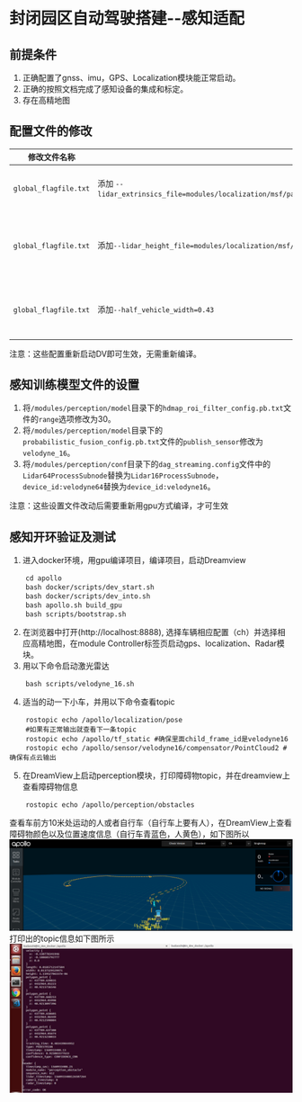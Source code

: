 ﻿# 封闭园区自动驾驶搭建--感知适配
## 前提条件

 1. 正确配置了gnss、imu，GPS、Localization模块能正常启动。
 2. 正确的按照文档完成了感知设备的集成和标定。
 3. 存在高精地图
## 配置文件的修改
|修改文件名称 | 修改内容 | 对应的gflag参数 | 作用 | 
|---|---|---|---|
| `global_flagfile.txt`|添加 `--lidar_extrinsics_file=modules/localization/msf/params/velodyne_params/velodyne16_novatel_extrinsics_example.yaml`| `localization_gflags.cc`：`lidar_extrinsics_file`|定义lidar外参文件 |
|`global_flagfile.txt` |添加`--lidar_height_file=modules/localization/msf/params/velodyne_params/velodyne16_height.yaml` |`localization_gflags.cc`：`lidar_height_file` | 定义lidar到地面高度文件|
|`global_flagfile.txt`  |添加`--half_vehicle_width=0.43` | `config_gflags.cc`：`half_vehicle_width` | 修改车辆的宽度信息|

 注意：这些配置重新启动DV即可生效，无需重新编译。
## 感知训练模型文件的设置
 1. 将`/modules/perception/model`目录下的`hdmap_roi_filter_config.pb.txt`文件的`range`选项修改为30。
 2. 将`/modules/perception/model`目录下的`probabilistic_fusion_config.pb.txt`文件的`publish_sensor`修改为 `velodyne_16`。
 3. 将`/modules/perception/conf`目录下的`dag_streaming.config`文件中的`Lidar64ProcessSubnode`替换为`Lidar16ProcessSubnode`，`device_id:velodyne64`替换为`device_id:velodyne16`。

注意：这些设置文件改动后需要重新用gpu方式编译，才可生效
## 感知开环验证及测试
1. 进入docker环境，用gpu编译项目，编译项目，启动Dreamview 

```
    cd apollo
    bash docker/scripts/dev_start.sh
    bash docker/scripts/dev_into.sh
    bash apollo.sh build_gpu
    bash scripts/bootstrap.sh
```

2. 在浏览器中打开(http://localhost:8888), 选择车辆相应配置（ch）并选择相应高精地图，在module Controller标签页启动gps、localization、Radar模块。
3. 用以下命令启动激光雷达 

```
    bash scripts/velodyne_16.sh
```

4. 适当的动一下小车，并用以下命令查看topic 

```
    rostopic echo /apollo/localization/pose
    #如果有正常输出就查看下一条topic 
    rostopic echo /apollo/tf_static #确保里面child_frame_id是velodyne16
    rostopic echo /apollo/sensor/velodyne16/compensator/PointCloud2 #确保有点云输出
```

5. 在DreamView上启动perception模块，打印障碍物topic，并在dreamview上查看障碍物信息

```
    rostopic echo /apollo/perception/obstacles
```

查看车前方10米处运动的人或者自行车（自行车上要有人），在DreamView上查看障碍物颜色以及位置速度信息（自行车青蓝色，人黄色），如下图所以
![图片](../images/D-kits_Audo_driving_Adaptation/perception_verification.png)
打印出的topic信息如下图所示
![图片](../images/D-kits_Audo_driving_Adaptation/perception_topic.jpg)